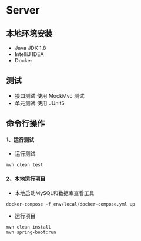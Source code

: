 # Server

## 本地环境安装

- Java JDK 1.8
- IntelliJ IDEA
- Docker

## 测试

- 接口测试 使用 MockMvc 测试
- 单元测试 使用 JUnit5

## 命令行操作

#### 1、运行测试

* 运行测试

```shell
mvn clean test
```

#### 2、本地运行项目

* 本地启动MySQL和数据库查看工具

```shell
docker-compose -f env/local/docker-compose.yml up
```

* 运行项目

```shell
mvn clean install
mvn spring-boot:run
 ```

